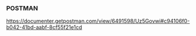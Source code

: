 ### POSTMAN 
https://documenter.getpostman.com/view/6491598/Uz5Govwi#c94106f0-b042-41bd-aabf-8cf55f21e1cd

